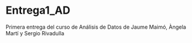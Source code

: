 # Entrega1_AD
Primera entrega del curso de Análisis de Datos de Jaume Maimó, Àngela Martí y Sergio Rivadulla
